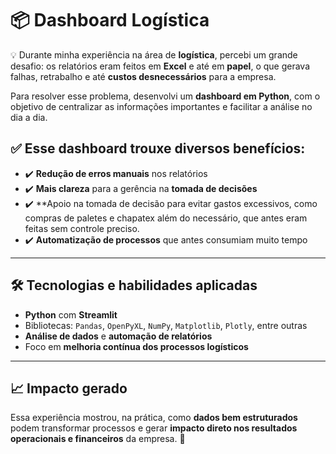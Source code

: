 # 📦 Dashboard Logística

💡 Durante minha experiência na área de **logística**, percebi um grande desafio: os relatórios eram feitos em **Excel** e até em **papel**, o que gerava falhas, retrabalho e até **custos desnecessários** para a empresa.

Para resolver esse problema, desenvolvi um **dashboard em Python**, com o objetivo de centralizar as informações importantes e facilitar a análise no dia a dia.

## ✅ Esse dashboard trouxe diversos benefícios:

* ✔️ **Redução de erros manuais** nos relatórios
* ✔️ **Mais clareza** para a gerência na **tomada de decisões**
* ✔️ **Apoio na tomada de decisão para evitar gastos excessivos, como compras de paletes e chapatex além do necessário, que antes eram feitas sem controle preciso.
* ✔️ **Automatização de processos** que antes consumiam muito tempo

---

## 🛠 Tecnologias e habilidades aplicadas

* **Python** com **Streamlit**
* Bibliotecas: `Pandas`, `OpenPyXL`, `NumPy`, `Matplotlib`, `Plotly`, entre outras
* **Análise de dados** e **automação de relatórios**
* Foco em **melhoria contínua dos processos logísticos**

---

## 📈 Impacto gerado

Essa experiência mostrou, na prática, como **dados bem estruturados** podem transformar processos e gerar **impacto direto nos resultados operacionais e financeiros** da empresa. 🚀




